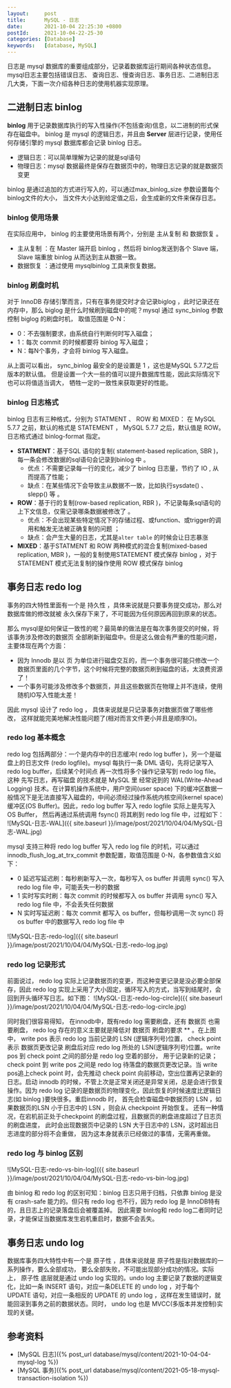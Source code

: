 ```yaml
---
layout:     post
title:      MySQL - 日志
date:       2021-10-04 22:25:30 +0800
postId:     2021-10-04-22-25-30
categories: [Database]
keywords:   [database, MySQL]
---
```


日志是 mysql 数据库的重要组成部分，记录着数据库运行期间各种状态信息。mysql日志主要包括错误日志、
查询日志、慢查询日志、事务日志、二进制日志几大类，下面一次介绍各种日志的使用机器实现原理。

## 二进制日志 binlog

**binlog** 用于记录数据库执行的写入性操作(不包括查询)信息，以二进制的形式保存在磁盘中。
binlog 是 mysql 的逻辑日志，并且由 **Server** 层进行记录，使用任何存储引擎的 mysql 
数据库都会记录 binlog 日志。

* 逻辑日志：可以简单理解为记录的就是sql语句
* 物理日志：mysql 数据最终是保存在数据页中的，物理日志记录的就是数据页变更

binlog 是通过追加的方式进行写入的，可以通过max_binlog_size 参数设置每个 binlog文件的大小，
当文件大小达到给定值之后，会生成新的文件来保存日志。

### binlog 使用场景
在实际应用中， binlog 的主要使用场景有两个，分别是 主从复制 和 数据恢复 。
* 主从复制 ：在 Master 端开启 binlog ，然后将 binlog发送到各个 Slave 端， 
           Slave 端重放 binlog 从而达到主从数据一致。
* 数据恢复 ：通过使用 mysqlbinlog 工具来恢复数据。

### binlog 刷盘时机
对于 InnoDB 存储引擎而言，只有在事务提交时才会记录biglog ，此时记录还在内存中，那么 
biglog 是什么时候刷到磁盘中的呢？mysql 通过 sync_binlog 参数控制 biglog 的刷盘时机，
取值范围是 0-N：
* 0：不去强制要求，由系统自行判断何时写入磁盘；
* 1：每次 commit 的时候都要将 binlog 写入磁盘；
* N：每N个事务，才会将 binlog 写入磁盘。

从上面可以看出， sync_binlog 最安全的是设置是 1 ，这也是MySQL 5.7.7之后版本的默认值。
但是设置一个大一些的值可以提升数据库性能，因此实际情况下也可以将值适当调大，
牺牲一定的一致性来获取更好的性能。

### binlog 日志格式
binlog 日志有三种格式，分别为 STATMENT 、 ROW 和 MIXED：
在 MySQL 5.7.7 之前，默认的格式是 STATEMENT ， MySQL 5.7.7 之后，默认值是 ROW。
日志格式通过 binlog-format 指定。

* **STATMENT**：基于SQL 语句的复制( statement-based replication, SBR )，每一条会修改数据的sql语句会记录到binlog 中 。
  - 优点：不需要记录每一行的变化，减少了 binlog 日志量，节约了 IO , 从而提高了性能；
  - 缺点：在某些情况下会导致主从数据不一致，比如执行sysdate() 、 slepp() 等 。
* **ROW**：基于行的复制(row-based replication, RBR )，不记录每条sql语句的上下文信息，仅需记录哪条数据被修改了 。
  - 优点：不会出现某些特定情况下的存储过程、或function、或trigger的调用和触发无法被正确复制的问题 ；
  - 缺点：会产生大量的日志，尤其是` alter table ` 的时候会让日志暴涨
* **MIXED**：基于STATMENT 和 ROW 两种模式的混合复制(mixed-based replication, MBR )，一般的复制使用STATEMENT 模式保存 binlog ，对于 STATEMENT 模式无法复制的操作使用 ROW 模式保存 binlog

## 事务日志 redo log
事务的四大特性里面有一个是 持久性 ，具体来说就是只要事务提交成功，那么对数据库做的修改就被
永久保存下来了，不可能因为任何原因再回到原来的状态。

那么 mysql是如何保证一致性的呢？最简单的做法是在每次事务提交的时候，将该事务涉及修改的数据页
全部刷新到磁盘中。但是这么做会有严重的性能问题，主要体现在两个方面：

* 因为 Innodb 是以 页 为单位进行磁盘交互的，而一个事务很可能只修改一个数据页里面的几个字节，这个时候将完整的数据页刷到磁盘的话，太浪费资源了！
* 一个事务可能涉及修改多个数据页，并且这些数据页在物理上并不连续，使用随机IO写入性能太差！

因此 mysql 设计了 redo log ， 具体来说就是只记录事务对数据页做了哪些修改，
这样就能完美地解决性能问题了(相对而言文件更小并且是顺序IO)。

### redo log 基本概念
redo log 包括两部分：一个是内存中的日志缓冲( redo log buffer )，另一个是磁盘上的日志文件
(redo logfile)。mysql 每执行一条 DML 语句，先将记录写入 redo log buffer，后续某个时间点
再一次性将多个操作记录写到 redo log file。这种 先写日志，再写磁盘 的技术就是 MySQL 里
经常说到的 WAL(Write-Ahead Logging) 技术。在计算机操作系统中，用户空间(user space)
下的缓冲区数据一般情况下是无法直接写入磁盘的，中间必须经过操作系统内核空间(kernel space)
缓冲区(OS Buffer)。因此，redo log buffer 写入 redo logfile 实际上是先写入 OS Buffer，
然后再通过系统调用 fsync() 将其刷到 redo log file 中，过程如下：
![MySQL-日志-WAL]({{ site.baseurl }}/image/post/2021/10/04/04/MySQL-日志-WAL.jpg)

mysql 支持三种将 redo log buffer 写入 redo log file 的时机，可以通过 
innodb_flush_log_at_trx_commit 参数配置，取值范围是 0-N，各参数值含义如下：
* 0 延迟写延迟刷：每秒刷新写入一次，每秒写入 os buffer 并调用 sync() 写入 redo log file 中，可能丢失一秒的数据
* 1 实时写实时刷：每次 commit 的时候都写入 os buffer 并调用 sync() 写入 redo log file 中，不会丢失任何数据
* N 实时写延迟刷：每次 commit 都写入 os buffer，但每秒调用一次 sync() 将 os buffer 中的数据写入 redo log file 中

![MySQL-日志-redo-log]({{ site.baseurl }}/image/post/2021/10/04/04/MySQL-日志-redo-log.jpg)

### redo log 记录形式
前面说过， redo log 实际上记录数据页的变更，而这种变更记录是没必要全部保存，因此 redo log
实现上采用了大小固定，循环写入的方式，当写到结尾时，会回到开头循环写日志。如下图：
![MySQL-日志-redo-log-circle]({{ site.baseurl }}/image/post/2021/10/04/04/MySQL-日志-redo-log-circle.jpg)

同时我们很容易得知， 在innodb中，既有redo log 需要刷盘，还有 数据页 也需要刷盘， redo log
存在的意义主要就是降低对 数据页 刷盘的要求 ** 。在上图中， write pos 表示 redo log 
当前记录的 LSN (逻辑序列号)位置， check point 表示 数据页更改记录 刷盘后对应 redo log 
所处的 LSN(逻辑序列号)位置。write pos 到 check point 之间的部分是 redo log 空着的部分，
用于记录新的记录；check point 到 write pos 之间是 redo log 待落盘的数据页更改记录。当 
write pos追上check point 时，会先推动 check point 向前移动，空出位置再记录新的日志。启动 
innodb 的时候，不管上次是正常关闭还是异常关闭，总是会进行恢复操作。因为 redo log
记录的是数据页的物理变化，因此恢复的时候速度比逻辑日志(如 binlog )要快很多。重启innodb 时，
首先会检查磁盘中数据页的 LSN ，如果数据页的LSN 小于日志中的 LSN ，则会从 checkpoint 开始恢复。
还有一种情况，在宕机前正处于checkpoint 的刷盘过程，且数据页的刷盘进度超过了日志页的刷盘进度，
此时会出现数据页中记录的 LSN 大于日志中的 LSN，这时超出日志进度的部分将不会重做，
因为这本身就表示已经做过的事情，无需再重做。

### redo log 与 binlog 区别
![MySQL-日志-redo-vs-bin-log]({{ site.baseurl }}/image/post/2021/10/04/04/MySQL-日志-redo-vs-bin-log.jpg)

由 binlog 和 redo log 的区别可知：binlog 日志只用于归档，只依靠 binlog 是没有 crash-safe 
能力的。但只有 redo log 也不行，因为 redo log 是 InnoDB特有的，且日志上的记录落盘后会被覆盖掉。
因此需要 binlog和 redo log二者同时记录，才能保证当数据库发生宕机重启时，数据不会丢失。

## 事务日志 undo log

数据库事务四大特性中有一个是 原子性 ，具体来说就是 原子性是指对数据库的一系列操作，要么全部成功，
要么全部失败，不可能出现部分成功的情况。实际上， 原子性 底层就是通过 undo log 实现的。undo log
主要记录了数据的逻辑变化，比如一条 INSERT 语句，对应一条DELETE 的 undo log ，对于每个 UPDATE 
语句，对应一条相反的 UPDATE 的 undo log ，这样在发生错误时，就能回滚到事务之前的数据状态。同时，
undo log 也是 MVCC(多版本并发控制)实现的关键。

## 参考资料
* [MySQL 日志]({% post_url database/mysql/content/2021-10-04-04-mysql-log %})
* [MySQL 事务]({% post_url database/mysql/content/2021-05-18-mysql-transaction-isolation %})

